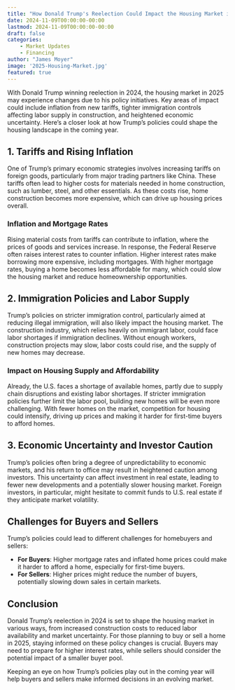 ```yaml
---
title: "How Donald Trump's Reelection Could Impact the Housing Market in 2025"
date: 2024-11-09T00:00:00-00:00
lastmod: 2024-11-09T00:00:00-00:00
draft: false
categories:
    - Market Updates
    - Financing
author: "James Moyer"
image: '2025-Housing-Market.jpg'
featured: true
---
```


With Donald Trump winning reelection in 2024, the housing market in 2025 may experience changes due to his policy initiatives. Key areas of impact could include inflation from new tariffs, tighter immigration controls affecting labor supply in construction, and heightened economic uncertainty. Here’s a closer look at how Trump’s policies could shape the housing landscape in the coming year.

## 1. Tariffs and Rising Inflation

One of Trump’s primary economic strategies involves increasing tariffs on foreign goods, particularly from major trading partners like China. These tariffs often lead to higher costs for materials needed in home construction, such as lumber, steel, and other essentials. As these costs rise, home construction becomes more expensive, which can drive up housing prices overall.

### Inflation and Mortgage Rates
Rising material costs from tariffs can contribute to inflation, where the prices of goods and services increase. In response, the Federal Reserve often raises interest rates to counter inflation. Higher interest rates make borrowing more expensive, including mortgages. With higher mortgage rates, buying a home becomes less affordable for many, which could slow the housing market and reduce homeownership opportunities.

## 2. Immigration Policies and Labor Supply

Trump’s policies on stricter immigration control, particularly aimed at reducing illegal immigration, will also likely impact the housing market. The construction industry, which relies heavily on immigrant labor, could face labor shortages if immigration declines. Without enough workers, construction projects may slow, labor costs could rise, and the supply of new homes may decrease. 

### Impact on Housing Supply and Affordability
Already, the U.S. faces a shortage of available homes, partly due to supply chain disruptions and existing labor shortages. If stricter immigration policies further limit the labor pool, building new homes will be even more challenging. With fewer homes on the market, competition for housing could intensify, driving up prices and making it harder for first-time buyers to afford homes.

## 3. Economic Uncertainty and Investor Caution

Trump’s policies often bring a degree of unpredictability to economic markets, and his return to office may result in heightened caution among investors. This uncertainty can affect investment in real estate, leading to fewer new developments and a potentially slower housing market. Foreign investors, in particular, might hesitate to commit funds to U.S. real estate if they anticipate market volatility. 

## Challenges for Buyers and Sellers

Trump’s policies could lead to different challenges for homebuyers and sellers:

- **For Buyers**: Higher mortgage rates and inflated home prices could make it harder to afford a home, especially for first-time buyers.
- **For Sellers**: Higher prices might reduce the number of buyers, potentially slowing down sales in certain markets.

## Conclusion

Donald Trump’s reelection in 2024 is set to shape the housing market in various ways, from increased construction costs to reduced labor availability and market uncertainty. For those planning to buy or sell a home in 2025, staying informed on these policy changes is crucial. Buyers may need to prepare for higher interest rates, while sellers should consider the potential impact of a smaller buyer pool.

Keeping an eye on how Trump’s policies play out in the coming year will help buyers and sellers make informed decisions in an evolving market.


